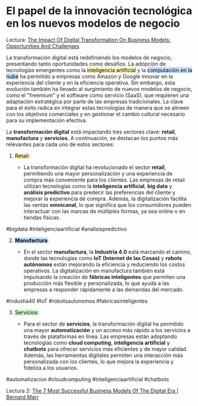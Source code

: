 # El papel de la innovación tecnológica en los nuevos modelos de negocio

Lectura: [The Impact Of Digital Transformation On Business Models: Opportunities And Challenges](https://www.forbes.com/sites/bernardmarr/2023/10/12/the-impact-of-digital-transformation-on-business-models-opportunities-and-challenges/)

La transformación digital está redefiniendo los modelos de negocio, presentando tanto oportunidades como desafíos. La adopción de tecnologías emergentes como la <mark style="background: #FFF3A3A6;">inteligencia artificial</mark> y la <mark style="background: #ADCCFFA6;">computación en la nube</mark> ha permitido a empresas como Amazon y Google innovar en la experiencia del cliente y en la eficiencia operativa. Sin embargo, esta evolución también ha llevado al surgimiento de nuevos modelos de negocio, como el "freemium" y el software como servicio (SaaS), que requieren una adaptación estratégica por parte de las empresas tradicionales. La clave para el éxito radica en integrar estas tecnologías de manera que se alineen con los objetivos comerciales y en gestionar el cambio cultural necesario para su implementación efectiva.

La **transformación digital** está impactando tres sectores clave: **retail**, **manufactura** y **servicios**. A continuación, se destacan los puntos más relevantes para cada uno de estos sectores:

1. <mark style="background: #FFF3A3A6;">Retail</mark>:
    
    - La transformación digital ha revolucionado el sector **retail**, permitiendo una mayor personalización y una experiencia de compra más conveniente para los clientes. Las empresas de retail utilizan tecnologías como la **inteligencia artificial**, **big data** y **análisis predictivo** para predecir las preferencias del cliente y mejorar la experiencia de compra. Además, la digitalización facilita las ventas **omnicanal**, lo que significa que los consumidores pueden interactuar con las marcas de múltiples formas, ya sea online o en tiendas físicas.

#bigdata #inteligenciaartificial #analisispredictivo

2. **<mark style="background: #ADCCFFA6;">Manufactura</mark>**:
    
    - En el sector **manufactura**, la **Industria 4.0** está marcando el camino, donde las tecnologías como **IoT (Internet de las Cosas)** y **robots autónomos** están mejorando la eficiencia y reduciendo los costos operativos. La digitalización en manufactura también está impulsando la creación de **fábricas inteligentes** que permiten una producción más flexible y personalizada, lo que ayuda a las empresas a responder rápidamente a las demandas del mercado.

#industia40 #IoT #robotsautonomos #fabricasinteligentes

3. <mark style="background: #BBFABBA6;">Servicios</mark>:
    
    - Para el sector de **servicios**, la transformación digital ha permitido una mayor **automatización** y un acceso más rápido a los servicios a través de plataformas en línea. Las empresas están adoptando tecnologías como **cloud computing**, **inteligencia artificial** y **chatbots** para ofrecer servicios más eficientes y de mayor calidad. Además, las herramientas digitales permiten una interacción más personalizada con los clientes, lo que mejora la experiencia y fideliza a los usuarios.

#automatizacion #cloudcomputing #inteligenciaartificial #chatbots


Lectura 2: [The 7 Most Successful Business Models Of The Digital Era | Bernard Marr](https://bernardmarr.com/the-7-most-successful-business-models-of-the-digital-era/)

